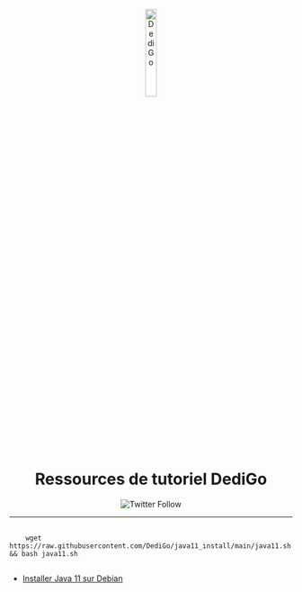 <p align="center">
  <a href="https://dedigo.fr"><img src="https://cdn.staffe.net/xpLqv2pOah.png" alt="DediGo" width="20%"></a>
 </p>
<h1 align="center">Ressources de tutoriel DediGo</h1>
<p align="center">
<img alt="Twitter Follow" src="https://img.shields.io/twitter/follow/DedigoCH_?style=for-the-badge">
</p>
<hr>
<pre>
  <code>
    wget https://raw.githubusercontent.com/DediGo/java11_install/main/java11.sh && bash java11.sh
  </code>
</pre>
<ul>
  <li>
    <a href="https://dedigo.fr/clients/knowledgebase/5/Installer-Java-11-sur-Debian.html">Installer Java 11 sur Debian</a>
  </li>
    </ul>
